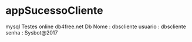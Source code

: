 # appSucessoCliente


mysql Testes online 
db4free.net
Db Nome : dbscliente
usuario : dbscliente
senha : Sysbot@2017
